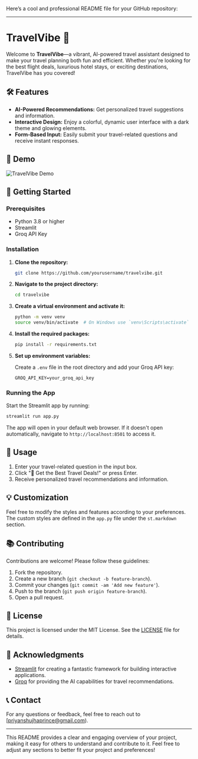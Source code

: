 Here’s a cool and professional README file for your GitHub repository:

---

# TravelVibe 🌈

Welcome to **TravelVibe**—a vibrant, AI-powered travel assistant designed to make your travel planning both fun and efficient. Whether you're looking for the best flight deals, luxurious hotel stays, or exciting destinations, TravelVibe has you covered!

## 🛠️ Features

- **AI-Powered Recommendations:** Get personalized travel suggestions and information.
- **Interactive Design:** Enjoy a colorful, dynamic user interface with a dark theme and glowing elements.
- **Form-Based Input:** Easily submit your travel-related questions and receive instant responses.

## 📸 Demo

![TravelVibe Demo](./assets/demo.gif) 

## 🚀 Getting Started

### Prerequisites

- Python 3.8 or higher
- Streamlit
- Groq API Key

### Installation

1. **Clone the repository:**

   ```bash
   git clone https://github.com/yourusername/travelvibe.git
   ```

2. **Navigate to the project directory:**

   ```bash
   cd travelvibe
   ```

3. **Create a virtual environment and activate it:**

   ```bash
   python -m venv venv
   source venv/bin/activate  # On Windows use `venv\Scripts\activate`
   ```

4. **Install the required packages:**

   ```bash
   pip install -r requirements.txt
   ```

5. **Set up environment variables:**

   Create a `.env` file in the root directory and add your Groq API key:

   ```
   GROQ_API_KEY=your_groq_api_key
   ```

### Running the App

Start the Streamlit app by running:

```bash
streamlit run app.py
```

The app will open in your default web browser. If it doesn't open automatically, navigate to `http://localhost:8501` to access it.

## 📝 Usage

1. Enter your travel-related question in the input box.
2. Click "🎉 Get the Best Travel Deals!" or press Enter.
3. Receive personalized travel recommendations and information.

## 💡 Customization

Feel free to modify the styles and features according to your preferences. The custom styles are defined in the `app.py` file under the `st.markdown` section.

## 📚 Contributing

Contributions are welcome! Please follow these guidelines:

1. Fork the repository.
2. Create a new branch (`git checkout -b feature-branch`).
3. Commit your changes (`git commit -am 'Add new feature'`).
4. Push to the branch (`git push origin feature-branch`).
5. Open a pull request.

## 📑 License

This project is licensed under the MIT License. See the [LICENSE](./LICENSE) file for details.

## 🙌 Acknowledgments

- [Streamlit](https://streamlit.io/) for creating a fantastic framework for building interactive applications.
- [Groq](https://groq.com/) for providing the AI capabilities for travel recommendations.

## 📞 Contact

For any questions or feedback, feel free to reach out to [priyanshujhaprince@gmail.com).

---

This README provides a clear and engaging overview of your project, making it easy for others to understand and contribute to it. Feel free to adjust any sections to better fit your project and preferences!
